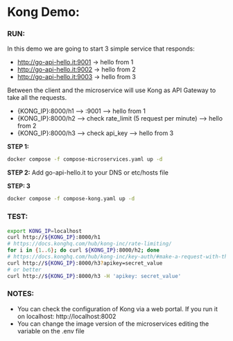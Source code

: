 # Kong Demo:

### RUN:

In this demo we are going to start 3 simple service that responds:
- http://go-api-hello.it:9001 -> hello from 1
- http://go-api-hello.it:9002 -> hello from 2
- http://go-api-hello.it:9003 -> hello from 3

Between the client and the microservice will use Kong as API Gateway to take all the requests.
- {KONG_IP}:8000/h1 --> :9001 --> hello from 1
- {KONG_IP}:8000/h2 --> check rate_limit (5 request per minute) --> hello from 2
- {KONG_IP}:8000/h3 --> check api_key --> hello from 3

**STEP 1:**
```bash
docker compose -f compose-microservices.yaml up -d
```

**STEP 2:**
Add go-api-hello.it to your DNS or etc/hosts file

**STEP: 3**
```bash
docker compose -f compose-kong.yaml up -d
```

### TEST:
```bash
export KONG_IP=localhost
curl http://${KONG_IP}:8000/h1
# https://docs.konghq.com/hub/kong-inc/rate-limiting/
for i in {1..6}; do curl ${KONG_IP}:8000/h2; done
# https://docs.konghq.com/hub/kong-inc/key-auth/#make-a-request-with-the-key
curl http://${KONG_IP}:8000/h3?apikey=secret_value
# or better
curl http://${KONG_IP}:8000/h3 -H 'apikey: secret_value'
```

### NOTES:
- You can check the configuration of Kong via a web portal. If you run it on localhost: http://localhost:8002
- You can change the image version of the microservices editing the variable on the .env file